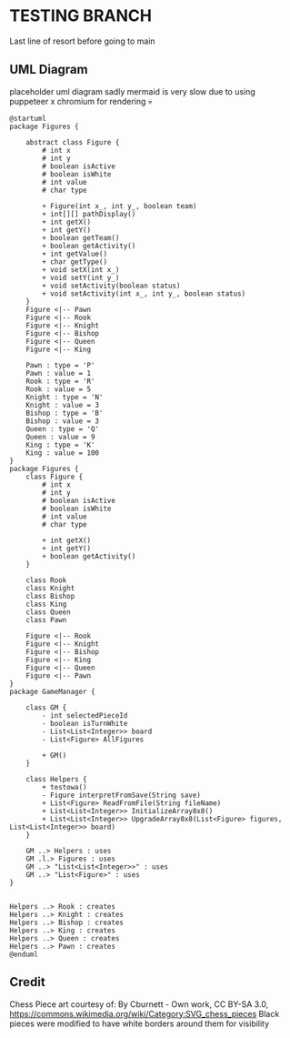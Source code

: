 # TESTING BRANCH

Last line of resort before going to main

## UML Diagram

placeholder uml diagram
sadly mermaid is very slow due to using puppeteer x chromium for rendering 💀

```plantuml
@startuml
package Figures {

    abstract class Figure {
        # int x
        # int y
        # boolean isActive
        # boolean isWhite
        # int value
        # char type

        + Figure(int x_, int y_, boolean team)
        + int[][] pathDisplay()
        + int getX()
        + int getY()
        + boolean getTeam()
        + boolean getActivity()
        + int getValue()
        + char getType()
        + void setX(int x_)
        + void setY(int y_)
        + void setActivity(boolean status)
        + void setActivity(int x_, int y_, boolean status)
    }
    Figure <|-- Pawn
    Figure <|-- Rook
    Figure <|-- Knight
    Figure <|-- Bishop
    Figure <|-- Queen
    Figure <|-- King

    Pawn : type = 'P'
    Pawn : value = 1
    Rook : type = 'R'
    Rook : value = 5
    Knight : type = 'N'
    Knight : value = 3
    Bishop : type = 'B'
    Bishop : value = 3
    Queen : type = 'Q'
    Queen : value = 9
    King : type = 'K'
    King : value = 100
}
package Figures {
    class Figure {
        # int x
        # int y
        # boolean isActive
        # boolean isWhite
        # int value
        # char type

        + int getX()
        + int getY()
        + boolean getActivity()
    }

    class Rook
    class Knight
    class Bishop
    class King
    class Queen
    class Pawn

    Figure <|-- Rook
    Figure <|-- Knight
    Figure <|-- Bishop
    Figure <|-- King
    Figure <|-- Queen
    Figure <|-- Pawn
}
package GameManager {

    class GM {
        - int selectedPieceId
        - boolean isTurnWhite
        - List<List<Integer>> board
        - List<Figure> AllFigures

        + GM()
    }

    class Helpers {
        + testowa()
        - Figure interpretFromSave(String save)
        + List<Figure> ReadFromFile(String fileName)
        + List<List<Integer>> InitializeArray8x8()
        + List<List<Integer>> UpgradeArray8x8(List<Figure> figures, List<List<Integer>> board)
    }

    GM ..> Helpers : uses
    GM .l.> Figures : uses
    GM ..> "List<List<Integer>>" : uses
    GM ..> "List<Figure>" : uses
}


Helpers ..> Rook : creates
Helpers ..> Knight : creates
Helpers ..> Bishop : creates
Helpers ..> King : creates
Helpers ..> Queen : creates
Helpers ..> Pawn : creates
@enduml
```

## Credit

Chess Piece art courtesy of:
By Cburnett - Own work, CC BY-SA 3.0, https://commons.wikimedia.org/wiki/Category:SVG_chess_pieces
Black pieces were modified to have white borders around them for visibility
